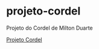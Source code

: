 # projeto-cordel
Projeto do Cordel de Milton Duarte

<a href="https://gabrielsoaresz.github.io" target="_blank">Projeto Cordel</a>
